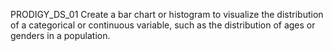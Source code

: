 PRODIGY_DS_01
Create a bar chart or histogram to visualize the distribution of a categorical or continuous variable, such as the distribution of ages or genders in a population.
